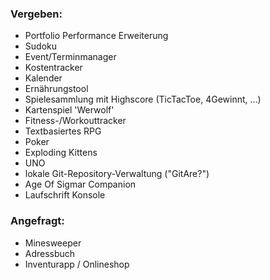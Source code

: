 ### Vergeben:
- Portfolio Performance Erweiterung
- Sudoku
- Event/Terminmanager
- Kostentracker
- Kalender
- Ernährungstool
- Spielesammlung mit Highscore (TicTacToe, 4Gewinnt, ...)
- Kartenspiel 'Werwolf'
- Fitness-/Workouttracker
- Textbasiertes RPG
- Poker
- Exploding Kittens
- UNO
- lokale Git-Repository-Verwaltung ("GitAre?")
- Age Of Sigmar Companion
- Laufschrift Konsole


### Angefragt:
- Minesweeper
- Adressbuch
- Inventurapp / Onlineshop


